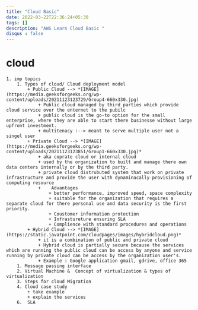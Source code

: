 ```yaml
---
title: "Cloud Basic"
date: 2022-03-22T22:36:24+05:30
tags: []
description: "AWS Learn Cloud Basic "
disqus : false
---
```



# cloud 
	1. imp topics 
		1. Types of cloud/ Cloud deployment model 
			+ Public Cloud --> *[IMAGE](https://media.geeksforgeeks.org/wp-content/uploads/20211123123729/Group4-660x330.jpg)
				+ Public cloud managed by third parties which provide cloud service over the enternet to the pubilc
				+ public cloud is the go-to option for the small enterprise, where they are able to start there businesse without large upfront investment.
				+ multitenacy :--> meant to serve multiple user not a singel user
			+ Private Cloud --> *[IMAGE](https://media.geeksforgeeks.org/wp-content/uploads/20211123123851/Group1-660x330.jpg)*
				+ aka coprate cloud or internal cloud 
				+ used by the organization to built and manage there own data centers internally or by the third party.
				+ private cloud distrubuted system that work on private infrastructure and provide the user with dynaminacally provisioning of computing resource
				+    Advantages 
					+ better performance, improved speed, space complexity 
					+ suitable for the organization that requires a separate cloud for there personal use and data security is the first priority. 
					+ Coustomer information protection
					+ Infrastureture ensuring SLA
					+ Complience with standard procedures and operations
			+ Hybrid Cloud --> *[IMAGE](https://static.javatpoint.com/cloudpages/images/hybridcloud.png)*
				+ it is a combination of public and private cloud 
				+ Hybrid cloud is partially secure because the services which are running the public cloud can be access by anyone and service running by private cloud can be access by the organization user's. 
				+ Example : Google application gmail, gdrive, office 365
		1. Message passing interface
		2. Virtual Machine &  Concept of virtualization & types of virtualization
		3. Steps for cloud Migration
		4. Cloud case study 
			+ take example 
			+ explain the services 
        6.  SLA 
